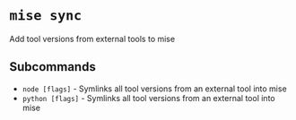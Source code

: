 # `mise sync`

Add tool versions from external tools to mise
## Subcommands

* `node [flags]` - Symlinks all tool versions from an external tool into mise
* `python [flags]` - Symlinks all tool versions from an external tool into mise
